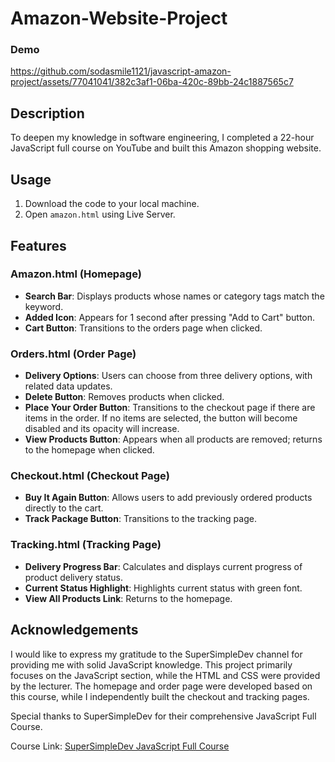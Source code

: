 # Amazon-Website-Project

### Demo

https://github.com/sodasmile1121/javascript-amazon-project/assets/77041041/382c3af1-06ba-420c-89bb-24c1887565c7

## Description

To deepen my knowledge in software engineering, I completed a 22-hour JavaScript full course on YouTube and built this Amazon shopping website.

## Usage

1. Download the code to your local machine.
2. Open `amazon.html` using Live Server.

## Features

### Amazon.html (Homepage)

- **Search Bar**: Displays products whose names or category tags match the keyword.
- **Added Icon**: Appears for 1 second after pressing "Add to Cart" button.
- **Cart Button**: Transitions to the orders page when clicked.

### Orders.html (Order Page)

- **Delivery Options**: Users can choose from three delivery options, with related data updates.
- **Delete Button**: Removes products when clicked.
- **Place Your Order Button**: Transitions to the checkout page if there are items in the order. If no items are selected, the button will become disabled and its opacity will increase.
- **View Products Button**: Appears when all products are removed; returns to the homepage when clicked.

### Checkout.html (Checkout Page)

- **Buy It Again Button**: Allows users to add previously ordered products directly to the cart.
- **Track Package Button**: Transitions to the tracking page.

### Tracking.html (Tracking Page)

- **Delivery Progress Bar**: Calculates and displays current progress of product delivery status.
- **Current Status Highlight**: Highlights current status with green font.
- **View All Products Link**: Returns to the homepage.

## Acknowledgements

I would like to express my gratitude to the SuperSimpleDev channel for providing me with solid JavaScript knowledge. This project primarily focuses on the JavaScript section, while the HTML and CSS were provided by the lecturer. The homepage and order page were developed based on this course, while I independently built the checkout and tracking pages. 

Special thanks to SuperSimpleDev for their comprehensive JavaScript Full Course.

Course Link: [SuperSimpleDev JavaScript Full Course](https://www.youtube.com/watch?v=EerdGm-ehJQ&t=54s)


